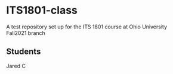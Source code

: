 # ITS1801-class
A test repository set up for the ITS 1801 course at Ohio University  
Fall2021 branch  

Students  
-------------------------  
Jared C  
